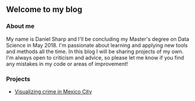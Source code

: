 ## Welcome to my blog  

### About me  
My name is Daniel Sharp and I'll be concluding my Master's degree on Data Science in May 2018. I'm passionate about learning and applying new tools and methods all the time. In this blog I will be sharing projects of my own. I'm always open to criticism and advice, so please let me know if you find any mistakes in my code or areas of improvement!

### Projects
  
* [Visualizing crime in Mexico City](mexico_crime/README.md)  
